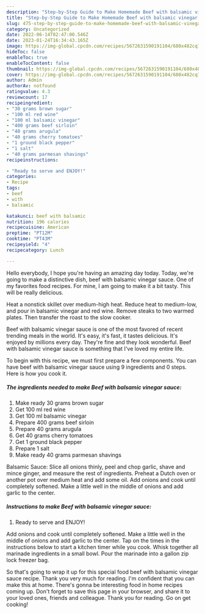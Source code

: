```yaml
---
description: "Step-by-Step Guide to Make Homemade Beef with balsamic vinegar sauce"
title: "Step-by-Step Guide to Make Homemade Beef with balsamic vinegar sauce"
slug: 475-step-by-step-guide-to-make-homemade-beef-with-balsamic-vinegar-sauce
category: Uncategorized
date: 2022-06-14T02:47:00.546Z
date: 2023-01-24T16:34:43.165Z
image: https://img-global.cpcdn.com/recipes/5672631590191104/680x482cq70/beef-with-balsamic-vinegar-sauce-recipe-main-photo.jpg
hideToc: false
enableToc: true
enableTocContent: false
thumbnail: https://img-global.cpcdn.com/recipes/5672631590191104/680x482cq70/beef-with-balsamic-vinegar-sauce-recipe-main-photo.jpg
cover: https://img-global.cpcdn.com/recipes/5672631590191104/680x482cq70/beef-with-balsamic-vinegar-sauce-recipe-main-photo.jpg
author: Admin
authorAv: notfound
ratingvalue: 4.3
reviewcount: 17
recipeingredient:
- "30 grams brown sugar"
- "100 ml red wine"
- "100 ml balsamic vinegar"
- "400 grams beef sirloin"
- "40 grams arugula"
- "40 grams cherry tomatoes"
- "1 ground black pepper"
- "1 salt"
- "40 grams parmesan shavings"
recipeinstructions:

- "Ready to serve and ENJOY!"
categories:
- Recipe
tags:
- beef
- with
- balsamic

katakunci: beef with balsamic 
nutrition: 196 calories
recipecuisine: American
preptime: "PT12M"
cooktime: "PT43M"
recipeyield: "4"
recipecategory: Lunch

---
```



Hello everybody, I hope you're having an amazing day today. Today, we're going to make a distinctive dish, beef with balsamic vinegar sauce. One of my favorites food recipes. For mine, I am going to make it a bit tasty. This will be really delicious.

Heat a nonstick skillet over medium-high heat. Reduce heat to medium-low, and pour in balsamic vinegar and red wine. Remove steaks to two warmed plates. Then transfer the roast to the slow cooker.

Beef with balsamic vinegar sauce is one of the most favored of recent trending meals in the world. It's easy, it's fast, it tastes delicious. It's enjoyed by millions every day. They're fine and they look wonderful. Beef with balsamic vinegar sauce is something that I've loved my entire life.


To begin with this recipe, we must first prepare a few components. You can have beef with balsamic vinegar sauce using 9 ingredients and 0 steps. Here is how you cook it.

<!--inarticleads1-->

##### The ingredients needed to make Beef with balsamic vinegar sauce:

1. Make ready 30 grams brown sugar
1. Get 100 ml red wine
1. Get 100 ml balsamic vinegar
1. Prepare 400 grams beef sirloin
1. Prepare 40 grams arugula
1. Get 40 grams cherry tomatoes
1. Get 1 ground black pepper
1. Prepare 1 salt
1. Make ready 40 grams parmesan shavings


Balsamic Sauce: Slice all onions thinly, peel and chop garlic, shave and mince ginger, and measure the rest of ingredients. Preheat a Dutch oven or another pot over medium heat and add some oil. Add onions and cook until completely softened. Make a little well in the middle of onions and add garlic to the center. 

<!--inarticleads2-->

##### Instructions to make Beef with balsamic vinegar sauce:


1. Ready to serve and ENJOY!

Add onions and cook until completely softened. Make a little well in the middle of onions and add garlic to the center. Tap on the times in the instructions below to start a kitchen timer while you cook. Whisk together all marinade ingredients in a small bowl. Pour the marinade into a gallon zip lock freezer bag. 

So that's going to wrap it up for this special food beef with balsamic vinegar sauce recipe. Thank you very much for reading. I'm confident that you can make this at home. There's gonna be interesting food in home recipes coming up. Don't forget to save this page in your browser, and share it to your loved ones, friends and colleague. Thank you for reading. Go on get cooking!
